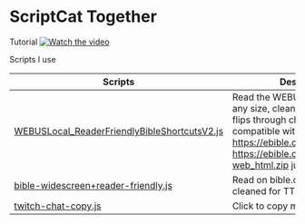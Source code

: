 # ScriptCat Together
Tutorial
[![Watch the video](https://img.youtube.com/vi/Kszzb5znFKY/maxresdefault.jpg)](https://youtu.be/Kszzb5znFKY)

Scripts I use



| Scripts | Description |
| --- | --- |
| [WEBUSLocal\_ReaderFriendlyBibleShortcutsV2.js](https://github.com/YoshiOST/ScriptCat-Together/blob/main/WEBUSLocal_ReaderFriendlyBibleShortcutsv2.js) | Read the WEBUS translation at any size, cleaned for TTS, j and k flips through chapters , compatible with https://ebible.org/engwebu/ and https://ebible.org/Scriptures/eng-web_html.zip just give it a try|
| [bible-widescreen+reader-friendly.js](https://github.com/YoshiOST/ScriptCat-Together/blob/main/bible-widescreen%2Breader-friendly.js) | Read on bible.com at any size, cleaned for TTS |
| [twitch-chat-copy.js](https://github.com/YoshiOST/ScriptCat-Together/blob/main/twitch-chat-copy.js) | Click to copy messages on twitch |
